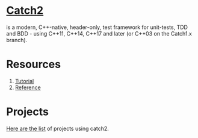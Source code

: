 # [Catch2](https://github.com/catchorg/Catch2)

is a modern, C++-native, header-only, test framework for unit-tests, TDD and BDD - using C++11, C++14, C++17 and later (or C++03 on the Catch1.x branch).

# Resources

1. [Tutorial](https://github.com/catchorg/Catch2/blob/master/docs/tutorial.md#top)
2. [Reference](https://github.com/catchorg/Catch2/blob/master/docs/Readme.md#top)

# Projects

[Here are the list](https://github.com/catchorg/Catch2/blob/master/docs/opensource-users.md#top) of projects using catch2.